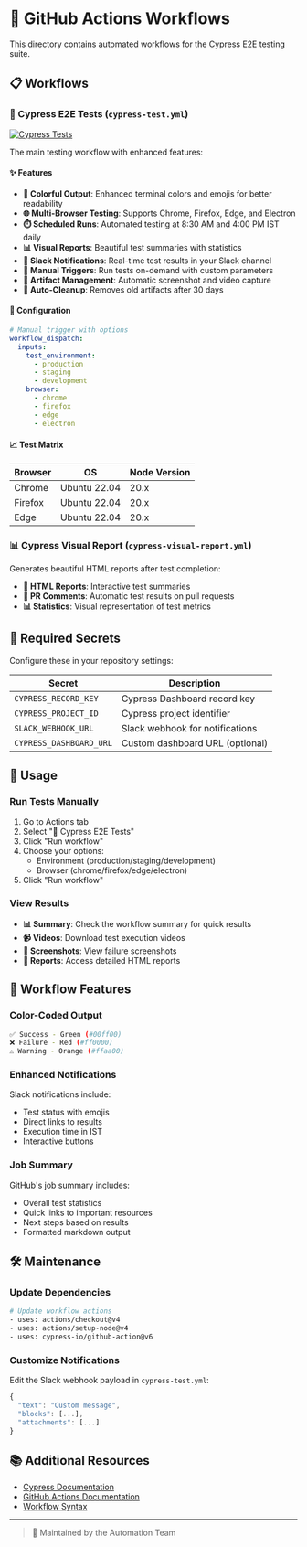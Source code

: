 # 🎯 GitHub Actions Workflows

This directory contains automated workflows for the Cypress E2E testing suite.

## 📋 Workflows

### 🚀 Cypress E2E Tests (`cypress-test.yml`)

[![Cypress Tests](https://github.com/LMES-Developers/Automation-Tests/actions/workflows/cypress-test.yml/badge.svg)](https://github.com/LMES-Developers/Automation-Tests/actions/workflows/cypress-test.yml)

The main testing workflow with enhanced features:

#### ✨ Features

- **🎨 Colorful Output**: Enhanced terminal colors and emojis for better readability
- **🌐 Multi-Browser Testing**: Supports Chrome, Firefox, Edge, and Electron
- **⏱️ Scheduled Runs**: Automated testing at 8:30 AM and 4:00 PM IST daily
- **📊 Visual Reports**: Beautiful test summaries with statistics
- **💬 Slack Notifications**: Real-time test results in your Slack channel
- **🎯 Manual Triggers**: Run tests on-demand with custom parameters
- **📸 Artifact Management**: Automatic screenshot and video capture
- **🧹 Auto-Cleanup**: Removes old artifacts after 30 days

#### 🔧 Configuration

```yaml
# Manual trigger with options
workflow_dispatch:
  inputs:
    test_environment:
      - production
      - staging
      - development
    browser:
      - chrome
      - firefox
      - edge
      - electron
```

#### 📈 Test Matrix

| Browser | OS | Node Version |
|---------|-----|--------------|
| Chrome | Ubuntu 22.04 | 20.x |
| Firefox | Ubuntu 22.04 | 20.x |
| Edge | Ubuntu 22.04 | 20.x |

### 📊 Cypress Visual Report (`cypress-visual-report.yml`)

Generates beautiful HTML reports after test completion:

- **📄 HTML Reports**: Interactive test summaries
- **💬 PR Comments**: Automatic test results on pull requests
- **📊 Statistics**: Visual representation of test metrics

## 🔑 Required Secrets

Configure these in your repository settings:

| Secret | Description |
|--------|-------------|
| `CYPRESS_RECORD_KEY` | Cypress Dashboard record key |
| `CYPRESS_PROJECT_ID` | Cypress project identifier |
| `SLACK_WEBHOOK_URL` | Slack webhook for notifications |
| `CYPRESS_DASHBOARD_URL` | Custom dashboard URL (optional) |

## 🚀 Usage

### Run Tests Manually

1. Go to Actions tab
2. Select "🚀 Cypress E2E Tests"
3. Click "Run workflow"
4. Choose your options:
   - Environment (production/staging/development)
   - Browser (chrome/firefox/edge/electron)
5. Click "Run workflow"

### View Results

- **📊 Summary**: Check the workflow summary for quick results
- **📹 Videos**: Download test execution videos
- **📸 Screenshots**: View failure screenshots
- **📄 Reports**: Access detailed HTML reports

## 🎨 Workflow Features

### Color-Coded Output

```bash
✅ Success - Green (#00ff00)
❌ Failure - Red (#ff0000)
⚠️ Warning - Orange (#ffaa00)
```

### Enhanced Notifications

Slack notifications include:
- Test status with emojis
- Direct links to results
- Execution time in IST
- Interactive buttons

### Job Summary

GitHub's job summary includes:
- Overall test statistics
- Quick links to important resources
- Next steps based on results
- Formatted markdown output

## 🛠️ Maintenance

### Update Dependencies

```bash
# Update workflow actions
- uses: actions/checkout@v4
- uses: actions/setup-node@v4
- uses: cypress-io/github-action@v6
```

### Customize Notifications

Edit the Slack webhook payload in `cypress-test.yml`:

```javascript
{
  "text": "Custom message",
  "blocks": [...],
  "attachments": [...]
}
```

## 📚 Additional Resources

- [Cypress Documentation](https://docs.cypress.io)
- [GitHub Actions Documentation](https://docs.github.com/actions)
- [Workflow Syntax](https://docs.github.com/actions/reference/workflow-syntax-for-github-actions)

---

> 🤖 Maintained by the Automation Team